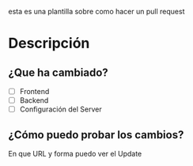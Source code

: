 esta es una plantilla sobre como hacer un pull request

# Descripción

## ¿Que ha cambiado?

- [ ] Frontend
- [ ] Backend
- [ ] Configuración del Server

## ¿Cómo puedo probar los cambios?
En que URL y forma puedo ver el Update
